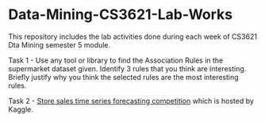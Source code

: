 # Data-Mining-CS3621-Lab-Works

This repository includes the lab activities done during each week of CS3621 Dta Mining semester 5 module.

Task 1 - Use any tool or library to find the Association Rules in the supermarket dataset given. Identify 3 rules that you think are interesting. Briefly justify why you think the selected rules are the most interesting rules. 

Task 2 - [Store sales time series forecasting competition](https://www.kaggle.com/competitions/store-sales-time-series-forecasting/overview) which is hosted by Kaggle.
